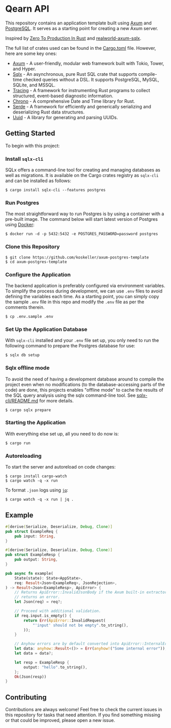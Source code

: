 # Qearn API

This repository contains an application template built using [Axum](https://github.com/tokio-rs/axum) and [PostgreSQL](https://www.postgresql.org/). It serves as a starting point for creating a new Axum server. 

Inspired by [Zero To Production In Rust](https://www.zero2prod.com) and [realworld-axum-sqlx](https://github.com/launchbadge/realworld-axum-sqlx).

The full list of crates used can be found in the [Cargo.toml](./Cargo.toml) file. However, here are some key ones:

* [Axum](https://github.com/tokio-rs/axum) - A user-friendly, modular web framework built with Tokio, Tower, and Hyper.
* [Sqlx](https://github.com/launchbadge/sqlx) - An asynchronous, pure Rust SQL crate that supports compile-time checked queries without a DSL. It supports PostgreSQL, MySQL, SQLite, and MSSQL.
* [Tracing](https://github.com/tokio-rs/tracing) - A framework for instrumenting Rust programs to collect structured, event-based diagnostic information.
* [Chrono](https://github.com/chronotope/chrono) - A comprehensive Date and Time library for Rust.
* [Serde](https://serde.rs/) - A framework for efficiently and generically serializing and deserializing Rust data structures.
* [Uuid](https://github.com/uuid-rs/uuid) - A library for generating and parsing UUIDs.

## Getting Started

To begin with this project:

### Install `sqlx-cli`

SQLx offers a command-line tool for creating and managing databases as well as migrations. It is available on the Cargo crates registry as `sqlx-cli` and can be installed as follows:

```shell
$ cargo install sqlx-cli --features postgres
```

### Run Postgres

The most straightforward way to run Postgres is by using a container with a pre-built image. The command below will start latest version of Postgres using [Docker](https://www.docker.com/):

```shell
$ docker run -d -p 5432:5432 -e POSTGRES_PASSWORD=password postgres
```

### Clone this Repository

```shell
$ git clone https://github.com/koskeller/axum-postgres-template
$ cd axum-postgres-template
```

### Configure the Application

The backend application is preferably configured via environment variables. To simplify the process during development, we can use `.env` files to avoid defining the variables each time. As a starting point, you can simply copy the sample `.env` file in this repo and modify the `.env` file as per the comments therein.

```shell
$ cp .env.sample .env
```

### Set Up the Application Database

With `sqlx-cli` installed and your `.env` file set up, you only need to run the following command to prepare the Postgres database for use:

```shell
$ sqlx db setup
```

### Sqlx offline mode
To avoid the need of having a development database around to compile the project even when no modifications (to the database-accessing parts of the code) are done, this projects enables "offline mode" to cache the results of the SQL query analysis using the sqlx command-line tool. See [sqlx-cli/README.md](https://github.com/launchbadge/sqlx/blob/main/sqlx-cli/README.md#enable-building-in-offline-mode-with-query) for more details.

```shell
$ cargo sqlx prepare
```

### Starting the Application

With everything else set up, all you need to do now is:

```shell
$ cargo run
```

### Autoreloading

To start the server and autoreload on code changes:

```shell
$ cargo install cargo-watch
$ cargo watch -q -x run
```

To format `.json` logs using [`jq`](https://github.com/jqlang/jq):

```shell
$ cargo watch -q -x run | jq .
```

## Example

```rust
#[derive(Serialize, Deserialize, Debug, Clone)]
pub struct ExampleReq {
    pub input: String,
}

#[derive(Serialize, Deserialize, Debug, Clone)]
pub struct ExampleResp {
    pub output: String,
}

pub async fn example(
    State(state): State<AppState>,
    req: Result<Json<ExampleReq>, JsonRejection>,
) -> Result<Json<ExampleResp>, ApiError> {
    // Returns ApiError::InvalidJsonBody if the Axum built-in extractor
    // returns an error.
    let Json(req) = req?;

    // Proceed with additional validation.
    if req.input.is_empty() {
        return Err(ApiError::InvalidRequest(
            "'input' should not be empty".to_string(),
        ));
    }

    // Anyhow errors are by default converted into ApiError::InternalError and assigned a 500 HTTP status code.
    let data: anyhow::Result<()> = Err(anyhow!("Some internal error"));
    let data = data?;

    let resp = ExampleResp {
        output: "hello".to_string(),
    };
    Ok(Json(resp))
}
```

## Contributing

Contributions are always welcome! Feel free to check the current issues in this repository for tasks that need attention. If you find something missing or that could be improved, please open a new issue.
